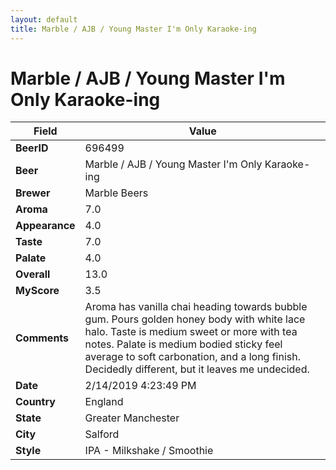 ```yaml
---
layout: default
title: Marble / AJB / Young Master I'm Only Karaoke-ing
---
```


# Marble / AJB / Young Master I'm Only Karaoke-ing

| Field         | Value     |
|---------------|-----------|
| **BeerID** | 696499 |
| **Beer** | Marble / AJB / Young Master I'm Only Karaoke-ing |
| **Brewer** | Marble Beers |
| **Aroma** | 7.0 |
| **Appearance** | 4.0 |
| **Taste** | 7.0 |
| **Palate** | 4.0 |
| **Overall** | 13.0 |
| **MyScore** | 3.5 |
| **Comments** | Aroma has vanilla chai heading towards bubble gum. Pours golden honey body with white lace halo. Taste is medium sweet or more with tea notes. Palate is medium bodied sticky feel average to soft carbonation, and a long finish. Decidedly different, but it leaves me undecided. |
| **Date** | 2/14/2019 4:23:49 PM |
| **Country** | England |
| **State** | Greater Manchester |
| **City** | Salford |
| **Style** | IPA - Milkshake / Smoothie |
